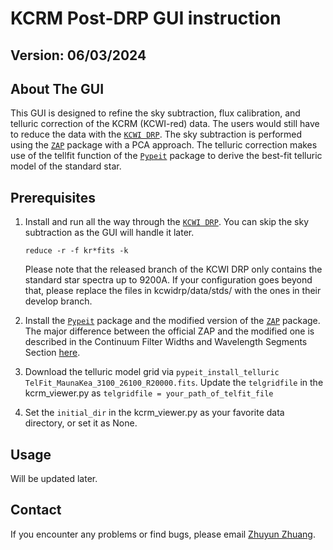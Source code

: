 # KCRM Post-DRP GUI instruction
## Version: 06/03/2024

## About The GUI

This GUI is designed to refine the sky subtraction, flux calibration, and telluric correction of the KCRM (KCWI-red) data. The users would still have to reduce the data with the [`KCWI DRP`](https://kcwi-drp.readthedocs.io/en/latest/). 
The sky subtraction is performed using the [`ZAP`](https://zap.readthedocs.io/en/latest/) package with a PCA approach. 
The telluric correction makes use of the tellfit function of the [`Pypeit`](https://pypeit.readthedocs.io/en/release/telluric.html) package to derive the best-fit telluric model of the standard star.

## Prerequisites

1. Install and run all the way through the [`KCWI DRP`](https://kcwi-drp.readthedocs.io/en/latest/). You can skip the sky subtraction as the GUI will handle it later.
   
   `reduce -r -f kr*fits -k`
   
   Please note that the released branch of the KCWI DRP only contains the standard star spectra up to 9200A. If your configuration goes beyond that, please replace the files in kcwidrp/data/stds/ with the ones in their develop branch.

2. Install the [`Pypeit`](https://pypeit.readthedocs.io/en/release/telluric.html) package and the modified version of the [`ZAP`](https://github.com/jasonpeng17/zap_for_kcwi) package.
   The major difference between the official ZAP and the modified one is described in the Continuum Filter Widths and Wavelength Segments Section [here](https://github.com/jasonpeng17/zap_for_kcwi/blob/master/doc/index.rst).

3. Download the telluric model grid via `pypeit_install_telluric TelFit_MaunaKea_3100_26100_R20000.fits`. Update the `telgridfile` in the kcrm_viewer.py as
   `telgridfile = your_path_of_telfit_file`

4. Set the `initial_dir` in the kcrm_viewer.py as your favorite data directory, or set it as None.

## Usage

Will be updated later.
 
## Contact

If you encounter any problems or find bugs, please email [Zhuyun Zhuang](mailto:zzhuang@astro.caltech.edu).
